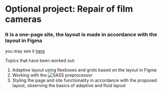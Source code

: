 # Optional project: Repair of film cameras

### It is a one-page site, the layout is made in accordance with the layout in Figma

you may see it [here](https://vvkonstantin.github.io/photos_repair/)

Topics that have been worked out:

1. Adaptive layout using flexboxes and grids based on the layout in Figma
2. Working with the ![SASS](https://img.shields.io/badge/-SASS-333?&logo=SASS) preprocessor
3. Styling the page and site functionality in accordance with the proposed layout, observing the basics of adaptive and fluid layout
